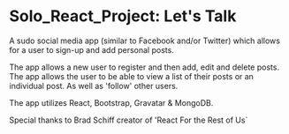 # Solo_React_Project: Let's Talk

A sudo social media app (similar to Facebook and/or Twitter) which allows for a user to sign-up and add personal posts.  

The app allows a new user to register and then add, edit and delete posts.  The app allows the user to be able to view a list of their posts or an individual post. As well as 'follow' other users.

The app utilizes React, Bootstrap, Gravatar & MongoDB.


Special thanks to Brad Schiff creator of 'React For the Rest of Us`
